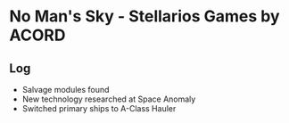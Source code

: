 # No Man's Sky - Stellarios Games by ACORD

## Log
* Salvage modules found
* New technology researched at Space Anomaly
* Switched primary ships to A-Class Hauler
